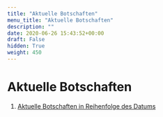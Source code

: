 ```yaml
---
title: "Aktuelle Botschaften"
menu_title: "Aktuelle Botschaften"
description: ""
date: 2020-06-26 15:43:52+00:00
draft: False
hidden: True
weight: 450
---
```

# Aktuelle Botschaften

1. [Aktuelle Botschaften in Reihenfolge des Datums](/aktuelle-botschaften/aktuelle-botschaften-in-reihenfolge-des-datums/)
